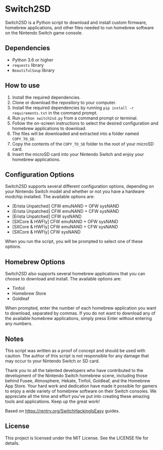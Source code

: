 # Switch2SD

Switch2SD is a Python script to download and install custom firmware, homebrew applications, and other files needed to run homebrew software on the Nintendo Switch game console.

## Dependencies
- Python 3.6 or higher
- `requests` library
- `BeautifulSoup` library

## How to use
1. Install the required dependencies.
2. Clone or download the repository to your computer.
3. Install the required dependencies by running `pip install -r requirements.txt` in the command prompt.
4. Run `python switch2sd.py` from a command prompt or terminal.
5. Follow the on-screen instructions to select the desired configuration and homebrew applications to download.
6. The files will be downloaded and extracted into a folder named `COPY_TO_SD`.
7. Copy the contents of the `COPY_TO_SD` folder to the root of your microSD card.
8. Insert the microSD card into your Nintendo Switch and enjoy your homebrew applications.

## Configuration Options
Switch2SD supports several different configuration options, depending on your Nintendo Switch model and whether or not you have a hardware modchip installed. The available options are:

- [Erista Unpatched] CFW emuNAND + OFW sysNAND
- [Erista Unpatched] CFW emuNAND + CFW sysNAND
- [Erista Unpatched] CFW sysNAND
- [SXCore & HWFly] CFW emuNAND + OFW sysNAND
- [SXCore & HWFly] CFW emuNAND + CFW sysNAND
- [SXCore & HWFly] CFW sysNAND

When you run the script, you will be prompted to select one of these options.

## Homebrew Options
Switch2SD also supports several homebrew applications that you can choose to download and install. The available options are:

- Tinfoil
- Homebrew Store
- Goldleaf

When prompted, enter the number of each homebrew application you want to download, separated by commas. If you do not want to download any of the available homebrew applications, simply press Enter without entering any numbers.

## Notes
This script was written as a proof of concept and should be used with caution. The author of this script is not responsible for any damage that may occur to your Nintendo Switch or SD card.

Thank you to all the talented developers who have contributed to the development of the Nintendo Switch homebrew scene, including those behind Fusee, Atmosphere, Hekate, Tinfoil, Goldleaf, and the Homebrew App Store. Your hard work and dedication have made it possible for gamers to enjoy a wide variety of homebrew software on their Switch consoles. We appreciate all the time and effort you've put into creating these amazing tools and applications. Keep up the great work!

Based on https://rentry.org/SwitchHackingIsEasy guides.

## License
This project is licensed under the MIT License. See the LICENSE file for details.